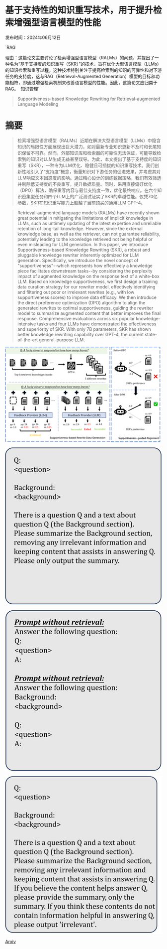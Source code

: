# 基于支持性的知识重写技术，用于提升检索增强型语言模型的性能

发布时间：2024年06月12日

`RAG

理由：这篇论文主要讨论了检索增强型语言模型（RALMs）的问题，并提出了一种名为“基于支持度的知识重写（SKR）”的技术，旨在优化大型语言模型（LLMs）的知识检索和重写过程。这种技术特别关注于提高检索到的知识的可靠性和对下游任务的支持度，这与RAG（Retrieval-Augmented Generation）模型的目标和功能相符，即通过增强检索机制来改善语言模型的性能。因此，这篇论文应归类于RAG。` `知识管理`

> Supportiveness-based Knowledge Rewriting for Retrieval-augmented Language Modeling

# 摘要

> 检索增强型语言模型（RALMs）近期在解决大型语言模型（LLMs）中隐含知识的局限性方面展现出巨大潜力，如对最新专业知识更新不及时和长尾知识保留不可靠。然而，外部知识库和检索器的可靠性无法保证，可能导致检索到的知识对LLM生成无益甚至误导。为此，本文提出了基于支持度的知识重写（SKR），一种专为LLM优化、稳健且可插拔的知识重写技术。我们创新性地引入了“支持度”概念，衡量知识对下游任务的促进效果，并考虑其对LLM响应文本困惑度的影响。通过精心设计的训练数据策略，我们有效筛选并剔除低支持度的不良重写，提升数据质量。同时，采用直接偏好优化（DPO）算法，确保重写内容与最佳支持度一致，优化最终响应。在六个知识密集型任务和四个LLM上的广泛测试证实了SKR的卓越性能。仅凭70亿参数，SKR在知识重写能力上超越了当前顶尖的通用LLM GPT-4。

> Retrieval-augmented language models (RALMs) have recently shown great potential in mitigating the limitations of implicit knowledge in LLMs, such as untimely updating of the latest expertise and unreliable retention of long-tail knowledge. However, since the external knowledge base, as well as the retriever, can not guarantee reliability, potentially leading to the knowledge retrieved not being helpful or even misleading for LLM generation. In this paper, we introduce Supportiveness-based Knowledge Rewriting (SKR), a robust and pluggable knowledge rewriter inherently optimized for LLM generation. Specifically, we introduce the novel concept of "supportiveness"--which represents how effectively a knowledge piece facilitates downstream tasks--by considering the perplexity impact of augmented knowledge on the response text of a white-box LLM. Based on knowledge supportiveness, we first design a training data curation strategy for our rewriter model, effectively identifying and filtering out poor or irrelevant rewrites (e.g., with low supportiveness scores) to improve data efficacy. We then introduce the direct preference optimization (DPO) algorithm to align the generated rewrites to optimal supportiveness, guiding the rewriter model to summarize augmented content that better improves the final response. Comprehensive evaluations across six popular knowledge-intensive tasks and four LLMs have demonstrated the effectiveness and superiority of SKR. With only 7B parameters, SKR has shown better knowledge rewriting capability over GPT-4, the current state-of-the-art general-purpose LLM.

![基于支持性的知识重写技术，用于提升检索增强型语言模型的性能](../../../paper_images/2406.08116/x1.png)

![基于支持性的知识重写技术，用于提升检索增强型语言模型的性能](../../../paper_images/2406.08116/x2.png)

![基于支持性的知识重写技术，用于提升检索增强型语言模型的性能](../../../paper_images/2406.08116/x3.png)

![基于支持性的知识重写技术，用于提升检索增强型语言模型的性能](../../../paper_images/2406.08116/x4.png)

[Arxiv](https://arxiv.org/abs/2406.08116)